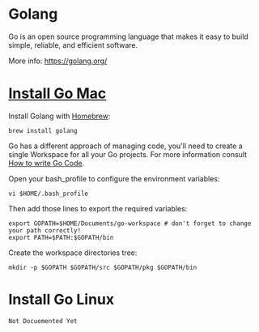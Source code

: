 # Golang

Go is an open source programming language that makes it easy to build simple, reliable, and efficient software.

More info: https://golang.org/
# [Install Go Mac](http://sourabhbajaj.com/mac-setup/Go/README.html)

Install Golang with [Homebrew](../Mac/Homebrew.md):
    
    brew install golang

Go has a different approach of managing code, you'll need to create a single Workspace for all your Go projects. For more information consult [How to write Go Code](https://golang.org/doc/code.html#Workspaces).

Open your bash_profile to configure the environment variables:
    
    vi $HOME/.bash_profile

Then add those lines to export the required variables:

    export GOPATH=$HOME/Documents/go-workspace # don't forget to change your path correctly!
    export PATH=$PATH:$GOPATH/bin

Create the workspace directories tree:

    mkdir -p $GOPATH $GOPATH/src $GOPATH/pkg $GOPATH/bin


# Install Go Linux

    Not Docuemented Yet